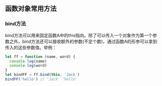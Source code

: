 ## 函数对象常用方法

### bind方法

bind方法可以用来固定函数A中的this指向。除了可以传入一个对象作为第一个参数之外，bind方法还可以接收额外的参数(不定个数)，通过函数A的形参可以拿到传入的这些参数值。举例：

```javascript
let ff = function (name, word) {
  console.log(name)
  console.log(word)
}
let bindFF = ff.bind(this, 'Jack')
bindFF('hello') // 'Jack' 'hello'
```